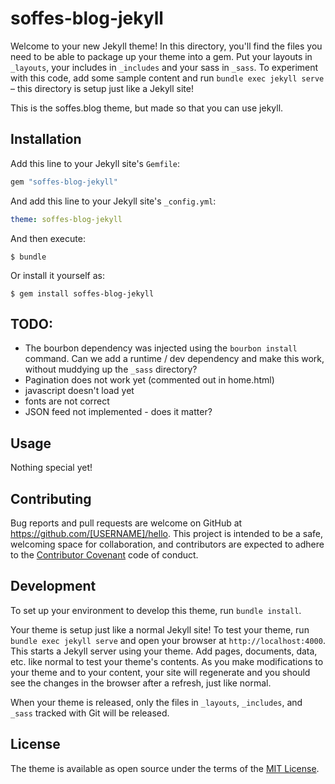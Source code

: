 # soffes-blog-jekyll

Welcome to your new Jekyll theme! In this directory, you'll find the files you need to be able to package up your theme into a gem. Put your layouts in `_layouts`, your includes in `_includes` and your sass in `_sass`. To experiment with this code, add some sample content and run `bundle exec jekyll serve` – this directory is setup just like a Jekyll site!

This is the soffes.blog theme, but made so that you can use jekyll.

## Installation

Add this line to your Jekyll site's `Gemfile`:

```ruby
gem "soffes-blog-jekyll"
```

And add this line to your Jekyll site's `_config.yml`:

```yaml
theme: soffes-blog-jekyll
```

And then execute:

    $ bundle

Or install it yourself as:

    $ gem install soffes-blog-jekyll

## TODO:

* The bourbon dependency was injected using the `bourbon install` command. Can we add a runtime / dev dependency and make this work, without muddying up the `_sass` directory?
* Pagination does not work yet (commented out in home.html)
* javascript doesn't load yet
* fonts are not correct
* JSON feed not implemented - does it matter?

## Usage

Nothing special yet!

## Contributing

Bug reports and pull requests are welcome on GitHub at https://github.com/[USERNAME]/hello. This project is intended to be a safe, welcoming space for collaboration, and contributors are expected to adhere to the [Contributor Covenant](http://contributor-covenant.org) code of conduct.

## Development

To set up your environment to develop this theme, run `bundle install`.

Your theme is setup just like a normal Jekyll site! To test your theme, run `bundle exec jekyll serve` and open your browser at `http://localhost:4000`. This starts a Jekyll server using your theme. Add pages, documents, data, etc. like normal to test your theme's contents. As you make modifications to your theme and to your content, your site will regenerate and you should see the changes in the browser after a refresh, just like normal.

When your theme is released, only the files in `_layouts`, `_includes`, and `_sass` tracked with Git will be released.

## License

The theme is available as open source under the terms of the [MIT License](https://opensource.org/licenses/MIT).

